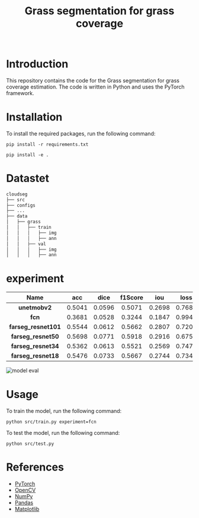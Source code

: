 <div align="center">

# Grass segmentation for grass coverage


</div>

<br>

# Introduction

This repository contains the code for the Grass segmentation for grass coverage estimation. The code is written in Python and uses the PyTorch framework.

# Installation

To install the required packages, run the following command:

```
pip install -r requirements.txt

pip install -e .
```

# Datastet

```bash
cloudseg
├── src
├── configs
├── ...
├── data
│   ├── grass
│   │   ├── train
│   │   │   ├── img
│   │   │   ├── ann
│   │   ├── val
│   │   │   ├── img
│   │   │   ├── ann
```

# experiment

|       **Name**       | **acc** | **dice** | **f1Score** | **iou** | **loss** | **precision** |
|:--------------------:|:-------:|:--------:|:-----------:|:-------:|:--------:|:-------------:|
|     **unetmobv2**    |  0.5041 |  0.0596  |    0.5071   |  0.2698 |  0.7685  |     0.5218    |
|        **fcn**       |  0.3681 |  0.0528  |    0.3244   |  0.1847 |  0.9945  |     0.2954    |
| **farseg_resnet101** |  0.5544 |  0.0612  |    0.5662   |  0.2807 |  0.7208  |     0.6829    |
|  **farseg_resnet50** |  0.5698 |  0.0771  |    0.5918   |  0.2916 |  0.6756  |     0.6981    |
|  **farseg_resnet34** |  0.5362 |  0.0613  |    0.5521   |  0.2569 |  0.7474  |     0.6279    |
|  **farseg_resnet18** |  0.5476 |  0.0733  |    0.5667   |  0.2744 |  0.7340  |     0.6301    |


![model eval](images/model_eval.png)

# Usage

To train the model, run the following command:

```
python src/train.py experiment=fcn
```

To test the model, run the following command:

```
python src/test.py
```


# References

- [PyTorch](https://pytorch.org/)
- [OpenCV](https://opencv.org/)
- [NumPy](https://numpy.org/)
- [Pandas](https://pandas.pydata.org/)
- [Matplotlib](https://matplotlib.org/)


